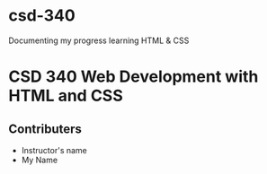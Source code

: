 # csd-340
Documenting my progress learning HTML &amp; CSS

# CSD 340 Web Development with HTML and CSS
## Contributers
* Instructor's name
* My Name
